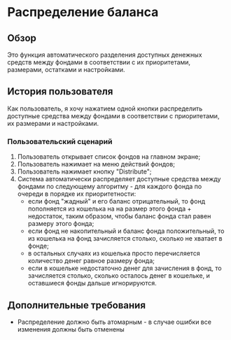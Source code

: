 # Распределение баланса

## Обзор

Это функция автоматического разделения доступных денежных средств между фондами в соответствии с их приоритетами, размерами, остатками и настройками.

## История пользователя

Как пользователь, я хочу нажатием одной кнопки распределить доступные средства между фондами в соответствии с приоритетами, их размерами и настройками.

### Пользовательский сценарий

1. Пользователь открывает список фондов на главном экране;
2. Пользователь нажимает на меню действий фондов;
3. Пользователь нажимает кнопку "Distribute";
4. Система автоматически распределяет доступные средства между фондами по следующему алгоритму - для каждого фонда по очереди в порядке их приоритетности:
   - если фонд "жадный" и его баланс отрицательный, то фонд пополняется из кошелька на на размер этого фонда + недостаток, таким образом, чтобы баланс фонда стал равен размеру этого фонда;
   - если фонд не накопительный и баланс фонда положительный, то из кошелька на фонд зачисляется столько, сколько не хватает в фонде;
   - в остальных случаях из кошелька просто перечисляется количество денег равное размеру фонда;
   - если в кошельке недостаточно денег для зачисления в фонд, то зачисляется столько, сколько осталось денег в кошельке, и оставшиеся фонды дальше игнорируются.

## Дополнительные требования

- Распределение должно быть атомарным - в случае ошибки все изменения должны быть отменены
